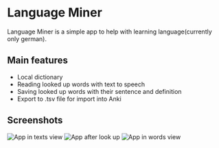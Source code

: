 # Language Miner

Language Miner is a simple app to help with learning language(currently only german).

## Main features

* Local dictionary
* Reading looked up words with text to speech
* Saving looked up words with their sentence and definition
* Export to .tsv file for import into Anki

## Screenshots

![App in texts view](screenshots/screenshot1.png)
![App after look up](screenshots/screenshot2.png)
![App in words view](screenshots/screenshot3.png)
